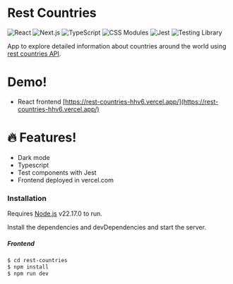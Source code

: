 # Rest Countries

![React](https://img.shields.io/badge/-React-20232a?logo=react&style=for-the-badge)
![Next.js](https://img.shields.io/badge/-Next.js-000000?logo=nextdotjs&style=for-the-badge)
![TypeScript](https://img.shields.io/badge/-TypeScript-3178c6?logo=typescript&style=for-the-badge)
![CSS Modules](https://img.shields.io/badge/-CSS_Modules-1572B6?logo=css3&style=for-the-badge)
![Jest](https://img.shields.io/badge/-Jest-C21325?logo=jest&style=for-the-badge)
![Testing Library](https://img.shields.io/badge/-Testing_Library-E33332?logo=testinglibrary&style=for-the-badge)

App to explore detailed information about countries around the world using [rest countries API](https://restcountries.com/).

# Demo!

- React frontend [https://rest-countries-hhv6.vercel.app/](https://rest-countries-hhv6.vercel.app/)

# 🔥 Features!

- Dark mode
- Typescript
- Test components with Jest
- Frontend deployed in vercel.com

### Installation

Requires [Node.js](https://nodejs.org/) v22.17.0 to run.

Install the dependencies and devDependencies and start the server.

##### Frontend

```sh
$ cd rest-countries
$ npm install
$ npm run dev
```
